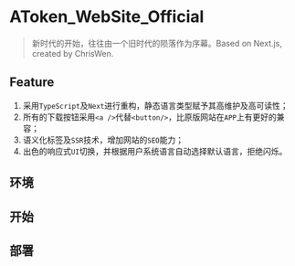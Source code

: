 # AToken_WebSite_Official

> 新时代的开始，往往由一个旧时代的陨落作为序幕。Based on Next.js, created by ChrisWen.

## Feature
1. 采用`TypeScript`及`Next`进行重构，静态语言类型赋予其高维护及高可读性；
2. 所有的下载按钮采用`<a />`代替`<button/>`，比原版网站在`APP`上有更好的兼容；
3. 语义化标签及`SSR`技术，增加网站的`SEO`能力；
4. 出色的响应式`UI`切换，并根据用户系统语言自动选择默认语言，拒绝闪烁。

## 环境

## 开始

## 部署



